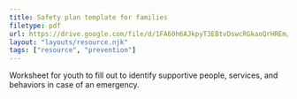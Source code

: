 ```yaml
---
title: Safety plan template for families
filetype: pdf
url: https://drive.google.com/file/d/1FA60h6AJkpyT3EBtvDswcRGkaoQrHREm/view?usp=sharing
layout: "layouts/resource.njk"
tags: ["resource", "prevention"]
---
```


Worksheet for youth to fill out to identify supportive people, services, and behaviors in case of an emergency.